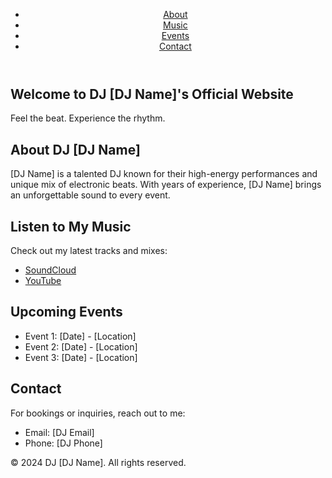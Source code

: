 <!DOCTYPE html>
<html lang="en">
<head>
  <meta charset="UTF-8">
  <meta name="viewport" content="width=device-width, initial-scale=1.0">
  <meta name="description" content="Official website of DJ [DJ Name]. Music, events, and more.">
  <title>DJ [DJ Name]</title>
  <link rel="stylesheet" href="style.css">
</head>
<body>
  <header>
    <nav>
      <ul>
        <li><a href="#about">About</a></li>
        <li><a href="#music">Music</a></li>
        <li><a href="#events">Events</a></li>
        <li><a href="#contact">Contact</a></li>
      </ul>
    </nav>
  </header>

  <section id="hero">
    <h1>Welcome to DJ [DJ Name]'s Official Website</h1>
    <p>Feel the beat. Experience the rhythm.</p>
  </section>

  <section id="about">
    <h2>About DJ [DJ Name]</h2>
    <p>[DJ Name] is a talented DJ known for their high-energy performances and unique mix of electronic beats. With years of experience, [DJ Name] brings an unforgettable sound to every event.</p>
  </section>

  <section id="music">
    <h2>Listen to My Music</h2>
    <p>Check out my latest tracks and mixes:</p>
    <ul>
      <li><a href="https://soundcloud.com/[DJ-Name]" target="_blank">SoundCloud</a></li>
      <li><a href="https://www.youtube.com/c/[DJ-Name]" target="_blank">YouTube</a></li>
    </ul>
  </section>

  <section id="events">
    <h2>Upcoming Events</h2>
    <ul>
      <li>Event 1: [Date] - [Location]</li>
      <li>Event 2: [Date] - [Location]</li>
      <li>Event 3: [Date] - [Location]</li>
    </ul>
  </section>

  <section id="contact">
    <h2>Contact</h2>
    <p>For bookings or inquiries, reach out to me:</p>
    <ul>
      <li>Email: [DJ Email]</li>
      <li>Phone: [DJ Phone]</li>
    </ul>
  </section>

  <footer>
    <p>&copy; 2024 DJ [DJ Name]. All rights reserved.</p>
  </footer>

  <script src="script.js"></script>
</body>
</html>
